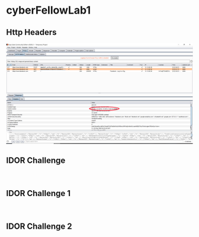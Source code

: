 # cyberFellowLab1

## Http Headers
<img src='Lab1Http.jpg' title='Http header' width='' alt='' />

## IDOR Challenge 
<img src='IDOR1.gif' title='IDOR challenge' width='' alt='' />


## IDOR Challenge 1
<img src='IDORa1.gif' title='IDOR challenge 1' width='' alt='' />

## IDOR Challenge 2
<img src='IDORa2.gif' title='IDOR challenge 2' width='' alt='' />
<img src='IDORb2.gif' title='IDOR challenge 2' width='' alt='' />

